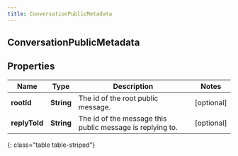 ```yaml
---
title: ConversationPublicMetadata
---
```

## ConversationPublicMetadata


## Properties

| Name | Type | Description | Notes |
| ------------ | ------------- | ------------- | ------------- |
| **rootId** | <!----><!---->**String**<!----> | The id of the root public message. |  [optional] |
| **replyToId** | <!----><!---->**String**<!----> | The id of the message this public message is replying to. |  [optional] |
{: class="table table-striped"}




